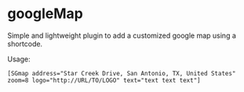  googleMap
===========

Simple and lightweight plugin to add a customized google map using a shortcode.

Usage: 
```
[SGmap address="Star Creek Drive, San Antonio, TX, United States" zoom=8 logo="http://URL/TO/LOGO" text="text text text"]
```
